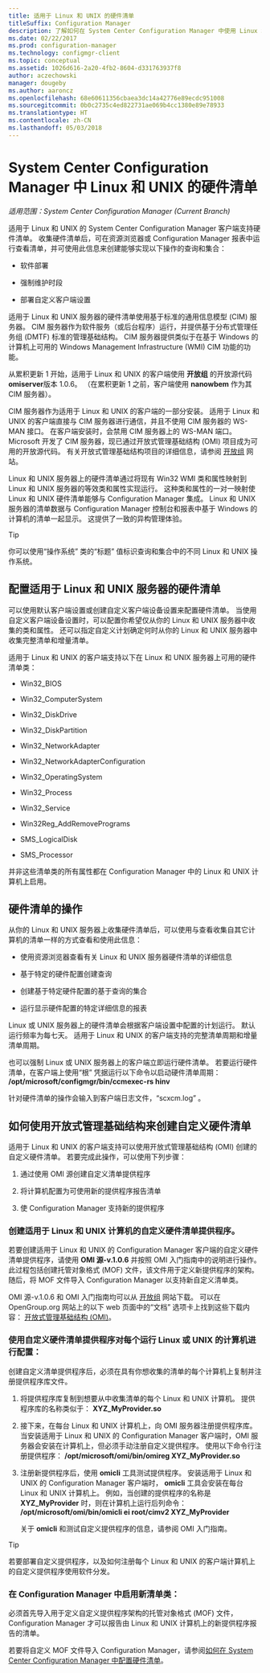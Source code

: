 ```yaml
---
title: 适用于 Linux 和 UNIX 的硬件清单
titleSuffix: Configuration Manager
description: 了解如何在 System Center Configuration Manager 中使用 Linux 和 UNIX 的硬件清单。
ms.date: 02/22/2017
ms.prod: configuration-manager
ms.technology: configmgr-client
ms.topic: conceptual
ms.assetid: 1026d616-2a20-4fb2-8604-d331763937f8
author: aczechowski
manager: dougeby
ms.author: aaroncz
ms.openlocfilehash: 68e60611356cbaea3dc14a42776e89ecdc951008
ms.sourcegitcommit: 0b0c2735c4ed822731ae069b4cc1380e89e78933
ms.translationtype: HT
ms.contentlocale: zh-CN
ms.lasthandoff: 05/03/2018
---
```

# <a name="hardware-inventory-for-linux-and-unix-in-system-center-configuration-manager"></a>System Center Configuration Manager 中 Linux 和 UNIX 的硬件清单

*适用范围：System Center Configuration Manager (Current Branch)*

适用于 Linux 和 UNIX 的 System Center Configuration Manager 客户端支持硬件清单。 收集硬件清单后，可在资源浏览器或 Configuration Manager 报表中运行查看清单，并可使用此信息来创建能够实现以下操作的查询和集合：  

-   软件部署  

-   强制维护时段  

-   部署自定义客户端设置  

 适用于 Linux 和 UNIX 服务器的硬件清单使用基于标准的通用信息模型 (CIM) 服务器。 CIM 服务器作为软件服务（或后台程序）运行，并提供基于分布式管理任务组 (DMTF) 标准的管理基础结构。 CIM 服务器提供类似于在基于 Windows 的计算机上可用的 Windows Management Infrastructure (WMI) CIM 功能的功能。  

 从累积更新 1 开始，适用于 Linux 和 UNIX 的客户端使用 **开放组** 的开放源代码 **omiserver**版本 1.0.6。 （在累积更新 1 之前，客户端使用 **nanowbem** 作为其 CIM 服务器）。  

 CIM 服务器作为适用于 Linux 和 UNIX 的客户端的一部分安装。 适用于 Linux 和 UNIX 的客户端直接与 CIM 服务器进行通信，并且不使用 CIM 服务器的 WS-MAN 接口。 在客户端安装时，会禁用 CIM 服务器上的 WS-MAN 端口。 Microsoft 开发了 CIM 服务器，现已通过开放式管理基础结构 (OMI) 项目成为可用的开放源代码。 有关开放式管理基础结构项目的详细信息，请参阅 [开放组](http://go.microsoft.com/fwlink/p/?LinkId=262317) 网站。  

 Linux 和 UNIX 服务器上的硬件清单通过将现有 Win32 WMI 类和属性映射到 Linux 和 UNIX 服务器的等效类和属性实现运行。 这种类和属性的一对一映射使 Linux 和 UNIX 硬件清单能够与 Configuration Manager 集成。 Linux 和 UNIX 服务器的清单数据与 Configuration Manager 控制台和报表中基于 Windows 的计算机的清单一起显示。 这提供了一致的异构管理体验。  

> [!TIP]  
>  你可以使用“操作系统”  类的“标题”  值标识查询和集合中的不同 Linux 和 UNIX 操作系统。  

##  <a name="BKMK_ConfigHardwareforLnU"></a> 配置适用于 Linux 和 UNIX 服务器的硬件清单  
 可以使用默认客户端设置或创建自定义客户端设备设置来配置硬件清单。 当使用自定义客户端设备设置时，可以配置你希望仅从你的 Linux 和 UNIX 服务器中收集的类和属性。 还可以指定自定义计划确定何时从你的 Linux 和 UNIX 服务器中收集完整清单和增量清单。  

 适用于 Linux 和 UNIX 的客户端支持以下在 Linux 和 UNIX 服务器上可用的硬件清单类：  

-   Win32_BIOS  

-   Win32_ComputerSystem  

-   Win32_DiskDrive  

-   Win32_DiskPartition  

-   Win32_NetworkAdapter  

-   Win32_NetworkAdapterConfiguration  

-   Win32_OperatingSystem  

-   Win32_Process  

-   Win32_Service  

-   Win32Reg_AddRemovePrograms  

-   SMS_LogicalDisk  

-   SMS_Processor  

 并非这些清单类的所有属性都在 Configuration Manager 中的 Linux 和 UNIX 计算机上启用。  

##  <a name="BKMK_OperationsforHardwareforLnU"></a> 硬件清单的操作  
 从你的 Linux 和 UNIX 服务器上收集硬件清单后，可以使用与查看收集自其它计算机的清单一样的方式查看和使用此信息：  

-   使用资源浏览器查看有关 Linux 和 UNIX 服务器硬件清单的详细信息  

-   基于特定的硬件配置创建查询  

-   创建基于特定硬件配置的基于查询的集合  

-   运行显示硬件配置的特定详细信息的报表  

 Linux 或 UNIX 服务器上的硬件清单会根据客户端设置中配置的计划运行。 默认运行频率为每七天。 适用于 Linux 和 UNIX 的客户端支持的完整清单周期和增量清单周期。  

 也可以强制 Linux 或 UNIX 服务器上的客户端立即运行硬件清单。 若要运行硬件清单，在客户端上使用“根”  凭据运行以下命令以启动硬件清单周期： **/opt/microsoft/configmgr/bin/ccmexec-rs hinv**  

 针对硬件清单的操作会输入到客户端日志文件，“scxcm.log” 。  

##  <a name="BKMK_CustomHINVforLinux"></a> 如何使用开放式管理基础结构来创建自定义硬件清单  
 适用于 Linux 和 UNIX 的客户端支持可以使用开放式管理基础结构 (OMI) 创建的自定义硬件清单。 若要完成此操作，可以使用下列步骤：  

1.  通过使用 OMI 源创建自定义清单提供程序  

2.  将计算机配置为可使用新的提供程序报告清单  

3.  使 Configuration Manager 支持新的提供程序  

###  <a name="BKMK_LinuxProvider"></a> 创建适用于 Linux 和 UNIX 计算机的自定义硬件清单提供程序。  
 若要创建适用于 Linux 和 UNIX 的 Configuration Manager 客户端的自定义硬件清单提供程序，请使用 **OMI 源-v.1.0.6** 并按照 OMI 入门指南中的说明进行操作。 此过程包括创建托管对象格式 (MOF) 文件，该文件用于定义新提供程序的架构。 随后，将 MOF 文件导入 Configuration Manager 以支持新自定义清单类。  

 OMI 源-v.1.0.6 和 OMI 入门指南均可以从 [开放组](http://go.microsoft.com/fwlink/p/?LinkId=262317) 网站下载。 可以在 OpenGroup.org 网站上的以下 web 页面中的“文档”  选项卡上找到这些下载内容： [开放式管理基础结构 (OMI)](http://go.microsoft.com/fwlink/p/?LinkId=286805)。  

###  <a name="BKMK_AddProvidertoLinux"></a> 使用自定义硬件清单提供程序对每个运行 Linux 或 UNIX 的计算机进行配置：  
 创建自定义清单提供程序后，必须在具有你想收集的清单的每个计算机上复制并注册提供程序库文件。  

1.  将提供程序库复制到想要从中收集清单的每个 Linux 和 UNIX 计算机。 提供程序库的名称类似于： **XYZ_MyProvider.so**  

2.  接下来，在每台 Linux 和 UNIX 计算机上，向 OMI 服务器注册提供程序库。 当安装适用于 Linux 和 UNIX 的 Configuration Manager 客户端时，OMI 服务器会安装在计算机上，但必须手动注册自定义提供程序。 使用以下命令行注册提供程序： **/opt/microsoft/omi/bin/omireg XYZ_MyProvider.so**  

3.  注册新提供程序后，使用 **omicli** 工具测试提供程序。 安装适用于 Linux 和 UNIX 的 Configuration Manager 客户端时， **omicli** 工具会安装在每台 Linux 和 UNIX 计算机上。 例如，当创建的提供程序的名称是 **XYZ_MyProvider** 时，则在计算机上运行后列命令： **/opt/microsoft/omi/bin/omicli ei root/cimv2 XYZ_MyProvider**  

     关于 **omicli** 和测试自定义提供程序的信息，请参阅 OMI 入门指南。  

> [!TIP]  
>  若要部署自定义提供程序，以及如何注册每个 Linux 和 UNIX 的客户端计算机上的自定义提供程序使用软件分发。  

###  <a name="BKMK_AddLinuxProvidertoCM"></a> 在 Configuration Manager 中启用新清单类：  
 必须首先导入用于定义自定义提供程序架构的托管对象格式 (MOF) 文件，Configuration Manager 才可以报告由 Linux 和 UNIX 计算机上的新提供程序报告的清单。  

 若要将自定义 MOF 文件导入 Configuration Manager，请参阅[如何在 System Center Configuration Manager 中配置硬件清单](../../../../core/clients/manage/inventory/configure-hardware-inventory.md)。  
